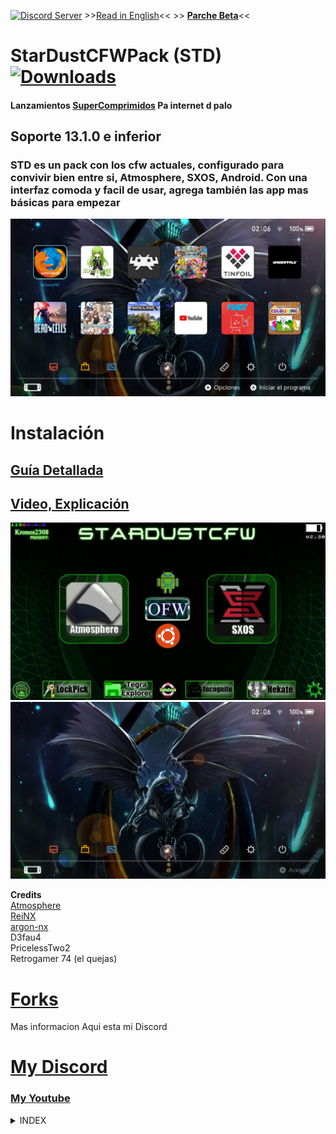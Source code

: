 <a href="https://discord.io/myrincon"><img src="https://discordapp.com/api/guilds/516631805621960704/embed.png" alt="Discord Server" /></a> >>[Read in English](ReadMeEN.md)<< >> **[Parche Beta](https://github.com/StarDustCFW/StarDustCFWPack/archive/refs/heads/master.zip)**<<
# StarDustCFWPack (STD)<a href="https://github.com/StarDustCFW/StarDustCFWPack/releases/latest"><img src="https://img.shields.io/github/downloads/StarDustCFW/StarDustCFWPack/total?style=for-the-badge" alt="Downloads" /></a><br>
#### Lanzamientos [SuperComprimidos](https://github.com/StarDustCFW/StarDustCFWPack/actions) Pa internet d palo
## Soporte 13.1.0 e inferior
### STD es un pack con los cfw actuales, configurado para convivir bien entre si, Atmosphere, SXOS, Android. Con una interfaz comoda y facil de usar, agrega también las app mas básicas para empezar<br>
<a href="https://discord.io/myrincon"><img src="borrame/prev2.jpg" alt="screenshot" /></a>



Instalación
=============
## [Guía Detallada](Guia.md) <br>
## [Video, Explicación](https://youtu.be/YcJRgSNIrpo) <br>

<a href="https://discord.io/myrincon"><img src="borrame/screenshot.jpg" alt="screenshot" /></a>
<a href="https://discord.io/myrincon"><img src="borrame/prev1.jpg" alt="screenshot" /></a>

**Credits**<br>
[Atmosphere](https://github.com/Atmosphere-NX/Atmosphere)<br>
[ReiNX](https://github.com/Reisyukaku/ReiNX)<br>
[argon-nx](https://github.com/Guillem96/argon-nx)<br>
D3fau4<br>
PricelessTwo2<br>
Retrogamer 74 (el quejas)<br>

# [Forks](https://github.com/StarDustCFW) <br>

Mas informacion Aqui esta mi Discord<br>
# [My Discord](https://discord.io/myrincon)<br>
### [My Youtube](https://www.youtube.com/channel/UC0bSZcylREueGQmCM5mksNg?sub_confirmation=1)


<details>
  <summary>INDEX</summary>
 
```css
  HEAD>
 CFW>
  OK Atmosphere-NX_Atmosphere - 1.2.1
 NRO>
  OK HamletDuFromage_aio-switch-updater - 2.16.0
  OK Cpasjuste_pplay - v3.5
  OK J-D-K_JKSV - 09/01/2021
  OK rdmrocha_linkalho - v1.0.5
  OK Huntereb_Awoo-Installer - 1.3.4
  OK exelix11_SwitchThemeInjector - v-4.6.2-fw13.0
  OK XorTroll_Goldleaf - 0.9
 Servisios>
  OK ndeadly_MissionControl - v0.6.0
  OK spacemeowx2_ldn_mitm - v1.10.0
  OK XorTroll_emuiibo - 0.6.3
  OK cathery_sys-con - v0.6.4
  OK retronx-team_sys-clk - 1.0.1
  OK WerWolv_nx-ovlloader - v1.0.6
 Overlay>
  OK WerWolv_ovl-sysmodules - v1.2.2
  OK HookedBehemoth_sys-tune - v1.2.1
  OK HeadpatServices_sys-clk-Overlay - v1.1
  OK masagrator_Status-Monitor-Overlay - 0.6.3
  OK nedex_QuickNTP - 1.2.1
  OK WerWolv_Tesla-Menu - v1.1.4
 Payloads>
  OK CaramelDunes_prodinfo_gen - v0.3.4
  OK shchmue_Lockpick_RCM - v1.9.6
  OK suchmememanyskill_TegraExplorer - 4.0.1
  OK CTCaer_hekate - v5.6.5
 Data>
  OK ITotalJustice_patches - 13.1.0-1.2.1
END>

 ```
</details>

